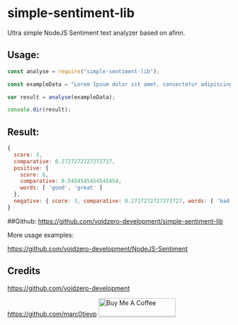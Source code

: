 # simple-sentiment-lib
Ultra simple NodeJS Sentiment text analyzer based on afinn.

## Usage:
```javascript
const analyse = require("simple-sentiment-lib");

const exampleData = "Lorem Ipsum dolor sit amet, consectetur adipiscing elit good great bad ";

var result = analyse(exampleData);

console.dir(result);
```

## Result:
```javascript
{
  score: 3,
  comparative: 0.2727272727272727,
  positive: {
    score: 6,
    comparative: 0.5454545454545454,
    words: [ 'good', 'great' ]
  },
  negative: { score: 3, comparative: 0.2727272727272727, words: [ 'bad' ] }
}
```

##Github:
https://github.com/voidzero-development/simple-sentiment-lib


More usage examples:

https://github.com/voidzero-development/NodeJS-Sentiment


## Credits
https://github.com/voidzero-development


https://github.com/marc0tjevp
<a href="https://www.buymeacoffee.com/marc0tjevp" target="_blank"><img src="https://www.buymeacoffee.com/assets/img/custom_images/orange_img.png" alt="Buy Me A Coffee" style="height: 41px !important;width: 174px !important;box-shadow: 0px 3px 2px 0px rgba(190, 190, 190, 0.5) !important;-webkit-box-shadow: 0px 3px 2px 0px rgba(190, 190, 190, 0.5) !important;" ></a>
